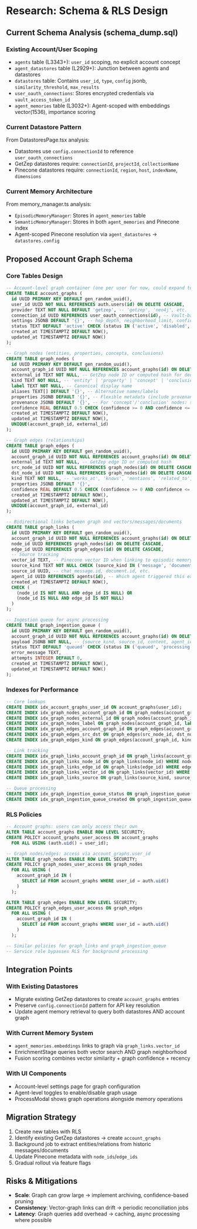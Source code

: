 # Research: Schema & RLS Design

## Current Schema Analysis (schema_dump.sql)

### Existing Account/User Scoping
- `agents` table (L3343+): `user_id` scoping, no explicit account concept
- `agent_datastores` table (L2929+): Junction between agents and datastores
- `datastores` table: Contains `user_id`, `type`, `config` jsonb, `similarity_threshold`, `max_results`
- `user_oauth_connections`: Stores encrypted credentials via `vault_access_token_id`
- `agent_memories` table (L3032+): Agent-scoped with embeddings vector(1536), importance scoring

### Current Datastore Pattern
From DatastoresPage.tsx analysis:
- Datastores use `config.connectionId` to reference `user_oauth_connections`
- GetZep datastores require: `connectionId`, `projectId`, `collectionName`
- Pinecone datastores require: `connectionId`, `region`, `host`, `indexName`, `dimensions`

### Current Memory Architecture
From memory_manager.ts analysis:
- `EpisodicMemoryManager`: Stores in `agent_memories` table
- `SemanticMemoryManager`: Stores in both `agent_memories` and Pinecone index
- Agent-scoped Pinecone resolution via `agent_datastores` → `datastores.config`

## Proposed Account Graph Schema

### Core Tables Design
```sql
-- Account-level graph container (one per user for now, could expand to teams)
CREATE TABLE account_graphs (
  id UUID PRIMARY KEY DEFAULT gen_random_uuid(),
  user_id UUID NOT NULL REFERENCES auth.users(id) ON DELETE CASCADE,
  provider TEXT NOT NULL DEFAULT 'getzep', -- 'getzep', 'neo4j', etc.
  connection_id UUID REFERENCES user_oauth_connections(id), -- Vault-backed API key
  settings JSONB DEFAULT '{}', -- hop_depth, neighborhood_limit, confidence_threshold, etc.
  status TEXT DEFAULT 'active' CHECK (status IN ('active', 'disabled', 'error')),
  created_at TIMESTAMPTZ DEFAULT NOW(),
  updated_at TIMESTAMPTZ DEFAULT NOW()
);

-- Graph nodes (entities, properties, concepts, conclusions)
CREATE TABLE graph_nodes (
  id UUID PRIMARY KEY DEFAULT gen_random_uuid(),
  account_graph_id UUID NOT NULL REFERENCES account_graphs(id) ON DELETE CASCADE,
  external_id TEXT NOT NULL, -- GetZep node ID or computed hash for dedup
  kind TEXT NOT NULL, -- 'entity' | 'property' | 'concept' | 'conclusion' | domain-specific kinds ('person','organization','document', etc.)
  label TEXT NOT NULL, -- Canonical display name
  aliases TEXT[] DEFAULT '{}', -- Alternative names/labels
  properties JSONB DEFAULT '{}', -- Flexible metadata (include provenance if not using separate column)
  provenance JSONB DEFAULT '{}', -- For 'concept'/'conclusion' nodes: sources, supporting_node_ids, supporting_edge_ids, method ('rule'|'llm'), justification
  confidence REAL DEFAULT 0.5 CHECK (confidence >= 0 AND confidence <= 1),
  created_at TIMESTAMPTZ DEFAULT NOW(),
  updated_at TIMESTAMPTZ DEFAULT NOW(),
  UNIQUE(account_graph_id, external_id)
);

-- Graph edges (relationships)
CREATE TABLE graph_edges (
  id UUID PRIMARY KEY DEFAULT gen_random_uuid(),
  account_graph_id UUID NOT NULL REFERENCES account_graphs(id) ON DELETE CASCADE,
  external_id TEXT NOT NULL, -- GetZep edge ID or computed hash
  src_node_id UUID NOT NULL REFERENCES graph_nodes(id) ON DELETE CASCADE,
  dst_node_id UUID NOT NULL REFERENCES graph_nodes(id) ON DELETE CASCADE,
  kind TEXT NOT NULL, -- 'works_at', 'knows', 'mentions', 'related_to', 'derived_from', 'supports', 'generalizes', 'contradicts', etc.
  properties JSONB DEFAULT '{}',
  confidence REAL DEFAULT 0.5 CHECK (confidence >= 0 AND confidence <= 1),
  created_at TIMESTAMPTZ DEFAULT NOW(),
  updated_at TIMESTAMPTZ DEFAULT NOW(),
  UNIQUE(account_graph_id, external_id)
);

-- Bidirectional links between graph and vectors/messages/documents
CREATE TABLE graph_links (
  id UUID PRIMARY KEY DEFAULT gen_random_uuid(),
  account_graph_id UUID NOT NULL REFERENCES account_graphs(id) ON DELETE CASCADE,
  node_id UUID REFERENCES graph_nodes(id) ON DELETE CASCADE,
  edge_id UUID REFERENCES graph_edges(id) ON DELETE CASCADE,
  -- Source tracking
  vector_id TEXT, -- Pinecone vector ID when linking to episodic memory
  source_kind TEXT NOT NULL CHECK (source_kind IN ('message', 'document', 'connector', 'manual')),
  source_id UUID, -- chat_message.id, document.id, etc.
  agent_id UUID REFERENCES agents(id), -- Which agent triggered this extraction
  created_at TIMESTAMPTZ DEFAULT NOW(),
  CHECK (
    (node_id IS NOT NULL AND edge_id IS NULL) OR 
    (node_id IS NULL AND edge_id IS NOT NULL)
  )
);

-- Ingestion queue for async processing
CREATE TABLE graph_ingestion_queue (
  id UUID PRIMARY KEY DEFAULT gen_random_uuid(),
  account_graph_id UUID NOT NULL REFERENCES account_graphs(id) ON DELETE CASCADE,
  payload JSONB NOT NULL, -- {source_kind, source_id, content, agent_id, etc.}
  status TEXT DEFAULT 'queued' CHECK (status IN ('queued', 'processing', 'completed', 'error')),
  error_message TEXT,
  attempts INTEGER DEFAULT 0,
  created_at TIMESTAMPTZ DEFAULT NOW(),
  updated_at TIMESTAMPTZ DEFAULT NOW()
);
```

### Indexes for Performance
```sql
-- Core lookups
CREATE INDEX idx_account_graphs_user_id ON account_graphs(user_id);
CREATE INDEX idx_graph_nodes_account_graph_id ON graph_nodes(account_graph_id);
CREATE INDEX idx_graph_nodes_external_id ON graph_nodes(account_graph_id, external_id);
CREATE INDEX idx_graph_nodes_label ON graph_nodes(account_graph_id, label);
CREATE INDEX idx_graph_edges_account_graph_id ON graph_edges(account_graph_id);
CREATE INDEX idx_graph_edges_src_dst ON graph_edges(src_node_id, dst_node_id);
CREATE INDEX idx_graph_edges_kind ON graph_edges(account_graph_id, kind);

-- Link tracking
CREATE INDEX idx_graph_links_account_graph_id ON graph_links(account_graph_id);
CREATE INDEX idx_graph_links_node_id ON graph_links(node_id) WHERE node_id IS NOT NULL;
CREATE INDEX idx_graph_links_edge_id ON graph_links(edge_id) WHERE edge_id IS NOT NULL;
CREATE INDEX idx_graph_links_vector_id ON graph_links(vector_id) WHERE vector_id IS NOT NULL;
CREATE INDEX idx_graph_links_source ON graph_links(source_kind, source_id);

-- Queue processing
CREATE INDEX idx_graph_ingestion_queue_status ON graph_ingestion_queue(account_graph_id, status);
CREATE INDEX idx_graph_ingestion_queue_created ON graph_ingestion_queue(created_at) WHERE status = 'queued';
```

### RLS Policies
```sql
-- Account graphs: users can only access their own
ALTER TABLE account_graphs ENABLE ROW LEVEL SECURITY;
CREATE POLICY account_graphs_user_access ON account_graphs 
  FOR ALL USING (auth.uid() = user_id);

-- Graph nodes/edges: access via account_graphs.user_id
ALTER TABLE graph_nodes ENABLE ROW LEVEL SECURITY;
CREATE POLICY graph_nodes_user_access ON graph_nodes 
  FOR ALL USING (
    account_graph_id IN (
      SELECT id FROM account_graphs WHERE user_id = auth.uid()
    )
  );

ALTER TABLE graph_edges ENABLE ROW LEVEL SECURITY;
CREATE POLICY graph_edges_user_access ON graph_edges 
  FOR ALL USING (
    account_graph_id IN (
      SELECT id FROM account_graphs WHERE user_id = auth.uid()
    )
  );

-- Similar policies for graph_links and graph_ingestion_queue
-- Service role bypasses RLS for background processing
```

## Integration Points

### With Existing Datastores
- Migrate existing GetZep datastores to create `account_graphs` entries
- Preserve `config.connectionId` pattern for API key resolution
- Update agent memory retrieval to query both datastores AND account graph

### With Current Memory System
- `agent_memories.embeddings` links to graph via `graph_links.vector_id`
- EnrichmentStage queries both vector search AND graph neighborhood
- Fusion scoring combines vector similarity + graph confidence + recency

### With UI Components
- Account-level settings page for graph configuration
- Agent-level toggles to enable/disable graph usage
- ProcessModal shows graph operations alongside memory operations

## Migration Strategy
1. Create new tables with RLS
2. Identify existing GetZep datastores → create `account_graphs`
3. Background job to extract entities/relations from historic messages/documents
4. Update Pinecone metadata with `node_ids`/`edge_ids`
5. Gradual rollout via feature flags

## Risks & Mitigations
- **Scale**: Graph can grow large → implement archiving, confidence-based pruning
- **Consistency**: Vector-graph links can drift → periodic reconciliation jobs
- **Latency**: Graph queries add overhead → caching, async processing where possible
